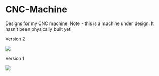 CNC-Machine
===========

Designs for my CNC machine. Note - this is a machine under design. It hasn't been physically built yet!

Version 2

![](https://github.com/Scalpel78/CNC-Machine/blob/master/images/cnc-v2.png)

Version 1

![](https://github.com/Scalpel78/CNC-Machine/blob/master/images/cnc-v1.png)


